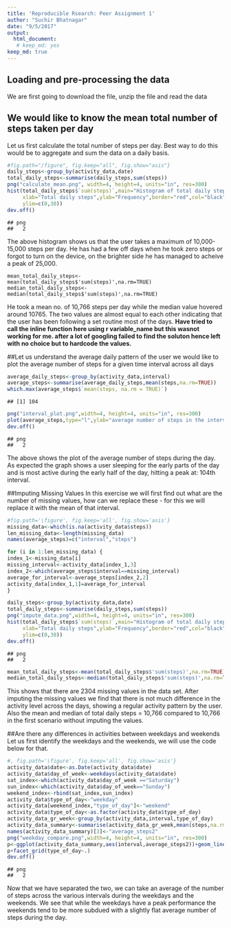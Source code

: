```yaml
---
title: 'Reproducible Rsearch: Peer Assignment 1'
author: "Suchir Bhatnagar"
date: "9/5/2017"
output: 
  html_document: 
   # keep_md: yes
keep_md: true
---
```






## Loading and pre-processing the data 

We are first going to download the file, unzip the file and read the data 




## We would like to know the mean total number of steps taken per day 
Let us first calculate the total number of steps per day. 
Best way to do this would be to aggregate and sum the data on a daily basis. 

```r
#fig.path="/figure", fig.keep="all", fig.show="asis"}
daily_steps<-group_by(activity_data,date)
total_daily_steps<-summarise(daily_steps,sum(steps))
png("calculate_mean.png", width=4, height=4, units="in", res=300)
hist(total_daily_steps$`sum(steps)`,main="Histogram of total daily steps",
     xlab="Total daily steps",ylab="Frequency",border="red",col="black",
     ylim=c(0,30))
dev.off() 
```

```
## png 
##   2
```


The above histogram shows us that the user takes a maximum of 10,000-15,000 steps 
per day. He has had a few off days when he took zero steps or forgot to turn on 
the device, on the brighter side he has managed to acheive a peak of 25,000. 

```r{echo=TRUE}
mean_total_daily_steps<-mean(total_daily_steps$'sum(steps)',na.rm=TRUE)
median_total_daily_steps<-median(total_daily_steps$'sum(steps)',na.rm=TRUE)
```
He took a mean no. of 10,766 steps per day while the median 
value hovered around 10765.
The two values are almost equal to each other indicating that the user has been 
following a set routine most of the days. 
**Have tried to call the inline function here using r variable_name  but this
wasnot working for me. after a lot of googling failed to find the soluton hence 
left with no choice but to hardcode the values.**

##Let us understand the average daily pattern of the user 
we would like to plot the average number of steps for a given time interval across all days 

```r
average_daily_steps<-group_by(activity_data,interval)
average_steps<-summarise(average_daily_steps,mean(steps,na.rm=TRUE))
which.max(average_steps$`mean(steps, na.rm = TRUE)`)
```

```
## [1] 104
```

```r
png("interval_plot.png",width=4, height=4, units="in", res=300)
plot(average_steps,type="l",ylab="average number of steps in the interval",xlab="interval of the day",main="Plot of steps vs. interval",col="blue")
dev.off()
```

```
## png 
##   2
```

The above shows the plot of the average number of steps during the day. 
As expected the graph shows a user sleeping for the early parts of the day and is most active during the early half of the day, hitting a peak at: 104th interval.

##Imputing Missing Values
In this exercise we will first find out what are the number of missing values, 
how can we replace these - for this we will replace it with the mean of that interval. 

```r
#fig.path='\figure', fig.keep='all', fig.show='asis'}
missing_data<-which(is.na(activity_data$steps))
len_missing_data<-length(missing_data)
names(average_steps)=c("interval","steps")

for (i in 1:len_missing_data) {
index_1<-missing_data[i]        
missing_interval<-activity_data[index_1,3]
index_2<-which(average_steps$interval==missing_interval)
average_for_interval<-average_steps[index_2,2]
activity_data[index_1,1]=average_for_interval
}

daily_steps<-group_by(activity_data,date)
total_daily_steps<-summarise(daily_steps,sum(steps))
png("impute_data.png",width=4, height=4, units="in", res=300)
hist(total_daily_steps$`sum(steps)`,main="Histogram of total daily steps",
     xlab="Total daily steps",ylab="Frequency",border="red",col="black",
     ylim=c(0,30))
dev.off()
```

```
## png 
##   2
```

```r
mean_total_daily_steps<-mean(total_daily_steps$'sum(steps)',na.rm=TRUE)
median_total_daily_steps<-median(total_daily_steps$'sum(steps)',na.rm=TRUE)
```

This shows that there are 2304 missing values in the data set. 
After imputing the missing values we find that there is not much difference in 
the activity level across the days, showing a regular activity pattern by the user.
Also the mean and median of total daily steps = 10,766 compared to 10,766 in the 
first scenario without imputing the values. 

##Are there any differences in activities between weekdays and weekends
Let us first identify the weekdays and the weekends, we will use the code below for that. 


```r
#, fig.path='\figure', fig.keep='all', fig.show='asis'}
activity_data$date<-as.Date(activity_data$date)
activity_data$day_of_week<-weekdays(activity_data$date)
sat_index<-which(activity_data$day_of_week =="Saturday")
sun_index<-which(activity_data$day_of_week=="Sunday")
weekend_index<-rbind(sat_index,sun_index)
activity_data$type_of_day<-"weekday"
activity_data[weekend_index,"type_of_day"]<-"weekend"
activity_data$type_of_day<-as.factor(activity_data$type_of_day)
activity_data_gr_week<-group_by(activity_data,interval,type_of_day)
activity_data_summary<-summarise(activity_data_gr_week,mean(steps,na.rm=TRUE))
names(activity_data_summary)[3]<-"average_steps2"
png("weekday_compare.png",width=4, height=4, units="in", res=300)
p<-ggplot(activity_data_summary,aes(interval,average_steps2))+geom_line()
p+facet_grid(type_of_day~.)
dev.off()
```

```
## png 
##   2
```
Now that we have separated the two, we can take an average of the number of steps across the various intervals during the weekdays and the weekends. We see that while the weekdays have a peak performance the weekends tend to be more subdued with a slightly flat average number of steps during the day. 
